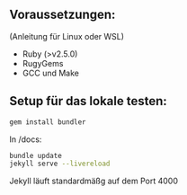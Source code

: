 ## Voraussetzungen:
(Anleitung für Linux oder WSL)
- Ruby (>v2.5.0)
- RugyGems
- GCC und Make
## Setup für das lokale testen:
```bash
gem install bundler
```
In /docs:
```bash
bundle update
jekyll serve --livereload
```
Jekyll läuft standardmäßg auf dem Port 4000